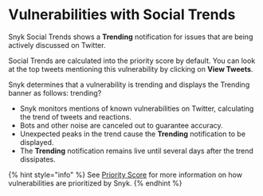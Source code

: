 # Vulnerabilities with Social Trends

Snyk Social Trends shows a **Trending** notification for issues that are being actively discussed on Twitter.

Social Trends are calculated into the priority score by default. You can look at the top tweets mentioning this vulnerability by clicking on **View Tweets**.

Snyk determines that a vulnerability is trending and displays the Trending banner as follows: trending?

* Snyk monitors mentions of known vulnerabilities on Twitter, calculating the trend of tweets and reactions.
* Bots and other noise are canceled out to guarantee accuracy.
* Unexpected peaks in the trend cause the **Trending** notification to be displayed.
* The **Trending** notification remains live until several days after the trend dissipates.

{% hint style="info" %}
See [Priority Score](../../scan-with-snyk/find-and-manage-priority-issues/priority-score.md) for more information on how vulnerabilities are prioritized by Snyk.
{% endhint %}
